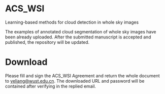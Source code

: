 # ACS_WSI
Learning-based methods for cloud detection in whole sky images

The examples of annotated cloud segmentation of whole sky images have been already uploaded. After the submitted manuscript is accepted and published, the repository will be updated.

# Download
Please fill and sign the ACS_WSI Agreement and return the whole document to yeliang@wust.edu.cn. The downloaded URL and password will be contained after verifying in the replied email.
